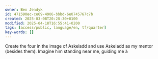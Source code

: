 ```yaml
---
owner: Ben Jendyk
id: 471590ec-ce69-4906-bbbd-6e0745767c7b
created: 2025-03-08T20:28:30+0100
modified: 2025-04-18T16:55:41+0200
tags: [access/public, language/en, tf/quarter]
key-words: []
---
```


Create the four in the image of Askeladd and use Askeladd as my mentor (besides them). Imagine him standing near me, guiding me ä